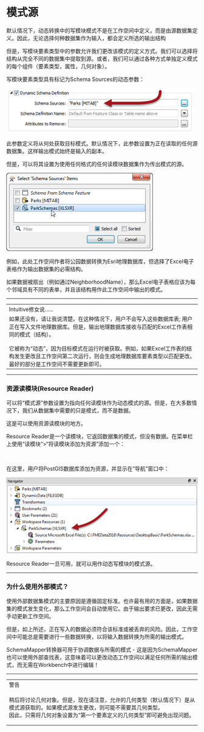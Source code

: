 # 模式源

<p><font style="vertical-align: inherit;"><font style="vertical-align: inherit;">默认情况下，动态转换中的写模块模式不是在工作空间中定义，而是由源数据集定义。</font><font style="vertical-align: inherit;">因此，无论选择何种数据集作为输入，都会定义所选的输出结构</font></font></p>
<p><font style="vertical-align: inherit;"><font style="vertical-align: inherit;">但是，写模块要素类型中的参数允许我们更改该模式的定义方式。</font><font style="vertical-align: inherit;">我们可以选择将结构从完全不同的数据集中提取到源。</font><font style="vertical-align: inherit;">或者，我们可以通过各种方式单独定义模式的每个组件（要素类型，属性，几何对象）。</font></font></p>
<p><font style="vertical-align: inherit;"><font style="vertical-align: inherit;">写模块要素类型具有标记为Schema Sources的动态参数：</font></font></p>
<p><a target="_blank" href="https://github.com/safesoftware/FMETraining/blob/Desktop-Advanced-2018/DesktopAdvanced3AdvancedR%2BW/Images/Img3.043.DynamicWriterSchemaSourceParameter.png"><img src="./Images/Img3.043.DynamicWriterSchemaSourceParameter.png" alt="" style="max-width:100%;"></a></p>
<p><font style="vertical-align: inherit;"><font style="vertical-align: inherit;">此参数定义将从何处获取目标模式。</font><font style="vertical-align: inherit;">默认情况下，此参数设置为正在读取的任何源数据集。</font><font style="vertical-align: inherit;">这样输出模式始终是输入的副本。</font></font></p>
<p><font style="vertical-align: inherit;"><font style="vertical-align: inherit;">但是，可以将其设置为使用任何格式的任何读模块数据集作为传出模式的源。</font></font></p>
<p><a target="_blank" href="https://github.com/safesoftware/FMETraining/blob/Desktop-Advanced-2018/DesktopAdvanced3AdvancedR%2BW/Images/Img3.044.DynamicwriterSchemaSourceSelect.png"><img src="./Images/Img3.044.DynamicWriterSchemaSourceSelect.png" alt="" style="max-width:100%;"></a></p>
<p><font style="vertical-align: inherit;"><font style="vertical-align: inherit;">例如，此处工作空间作者将公园数据转换为Esri地理数据库，但选择了Excel电子表格作为输出数据集的必需结构。</font></font></p>
<p><font style="vertical-align: inherit;"><font style="vertical-align: inherit;">如果数据被扇出（例如通过NeighborhoodName），那么Excel电子表格应该为每个邻域具有不同的表单，并且该结构用作此工作空间中输出的模式。</font></font></p>
<hr>
<table>
<tbody><tr>
<td>
<i></i><font style="vertical-align: inherit;"><font style="vertical-align: inherit;">
Intuitive修女说......
</font></font></td>
</tr>
<tr>
<td><font style="vertical-align: inherit;"><font style="vertical-align: inherit;">
如果还没有，请让我说清楚。</font><font style="vertical-align: inherit;">在这种情况下，用户不会写入这些数据库表; </font><font style="vertical-align: inherit;">用户正在写入文件地理数据库。</font><font style="vertical-align: inherit;">但是，输出地理数据库接收与匹配的Excel工作表相同的模式（结构）。
</font></font><br><br><font style="vertical-align: inherit;"><font style="vertical-align: inherit;">
它被称为“动态”，因为目标模式在运行时被获取。</font><font style="vertical-align: inherit;">例如，如果Excel工作表的结构发生更改且工作空间第二次运行，则会生成地理数据库要素类型以匹配更改。</font><font style="vertical-align: inherit;">最好的部分是工作空间不需要更新即可。
</font></font></td>
</tr>
</tbody></table>
<hr>
<h3><a id="user-content-resource-readers" class="anchor" aria-hidden="true" href="https://github.com/safesoftware/FMETraining/blob/Desktop-Advanced-2018/DesktopAdvanced3AdvancedR%2BW/3.13.DynamicSchemaSources.md#resource-readers"></a><font style="vertical-align: inherit;"><font style="vertical-align: inherit;">资源读模块(Resource Reader)</font></font></h3>
<p><font style="vertical-align: inherit;"><font style="vertical-align: inherit;">可以将“模式源”参数设置为指向任何读模块作为动态模式的源。</font><font style="vertical-align: inherit;">但是，在大多数情况下，我们从数据集中需要的只是模式，而不是数据。</font></font></p>
<p><font style="vertical-align: inherit;"><font style="vertical-align: inherit;">这是可以使用资源读模块的地方。</font></font></p>
<p><font style="vertical-align: inherit;"><font style="vertical-align: inherit;">Resource Reader是一个读模块，它返回数据集的模式，但没有数据。</font><font style="vertical-align: inherit;">在菜单栏上使用“读模块”&gt;“将读模块添加为资源”添加一个：</font></font></p>
<p><a target="_blank" href="https://github.com/safesoftware/FMETraining/blob/Desktop-Advanced-2018/DesktopAdvanced3AdvancedR%2BW/Images/Img3.045.AddReaderAsResourceMenu.png"><img src="./Images/Img3.045.AddReaderAsResourceMenu.png" alt="" style="max-width:100%;"></a></p>
<p><font style="vertical-align: inherit;"><font style="vertical-align: inherit;">在这里，用户将PostGIS数据库添加为资源，并显示在“导航”窗口中：</font></font></p>
<p><a target="_blank" href="https://github.com/safesoftware/FMETraining/blob/Desktop-Advanced-2018/DesktopAdvanced3AdvancedR%2BW/Images/Img3.046.ReaderAsResourceNavigator.png"><img src="./Images/Img3.046.ReaderAsResourceNavigator.png" alt="" style="max-width:100%;"></a></p>
<p><font style="vertical-align: inherit;"><font style="vertical-align: inherit;">Resource Reader一旦可用，就可以用作动态写模块的模式源。</font></font></p>
<hr>
<h3><a id="user-content-why-use-an-external-schema" class="anchor" aria-hidden="true" href="https://github.com/safesoftware/FMETraining/blob/Desktop-Advanced-2018/DesktopAdvanced3AdvancedR%2BW/3.13.DynamicSchemaSources.md#why-use-an-external-schema"></a><font style="vertical-align: inherit;"><font style="vertical-align: inherit;">为什么使用外部模式？</font></font></h3>
<p><font style="vertical-align: inherit;"><font style="vertical-align: inherit;">使用外部数据集模式的主要原因是遵循固定标准。</font><font style="vertical-align: inherit;">也许最有用的方面是，如果数据集的模式发生变化，那么工作空间会自动使用它。</font><font style="vertical-align: inherit;">由于输出要求已更改，因此无需手动更新工作空间。</font></font></p>
<p><font style="vertical-align: inherit;"><font style="vertical-align: inherit;">但是，如上所述，正在写入的数据必须符合该标准或被丢弃的风险。</font><font style="vertical-align: inherit;">因此，工作空间中可能总是需要进行一些数据转换，以将输入数据转换为所需的输出模式。</font></font></p>
<p><font style="vertical-align: inherit;"><font style="vertical-align: inherit;">SchemaMapper转换器可用于协调数据与所需的模式 - 这是因为SchemaMapper也可以使用外部查找表，这意味着可以更改动态工作空间以满足任何所需的输出模式，而无需在Workbench中进行编辑！</font></font></p>
<hr>
 
<table>
<tbody><tr>
<td>
<i></i><font style="vertical-align: inherit;"><font style="vertical-align: inherit;">
警告
</font></font></td>
</tr>
<tr>
<td><font style="vertical-align: inherit;"><font style="vertical-align: inherit;">

稍后将讨论几何对象。</font><font style="vertical-align: inherit;">但是，现在请注意，允许的几何类型（默认情况下）是从模式源获取的。</font><font style="vertical-align: inherit;">如果模式源发生更改，则可能不需要其几何类型。
</font></font><br><font style="vertical-align: inherit;"><font style="vertical-align: inherit;">因此，只需将几何对象设置为“第一个要素定义的几何类型”即可避免出现问题。

</font></font></td>
</tr>
</tbody></table>
